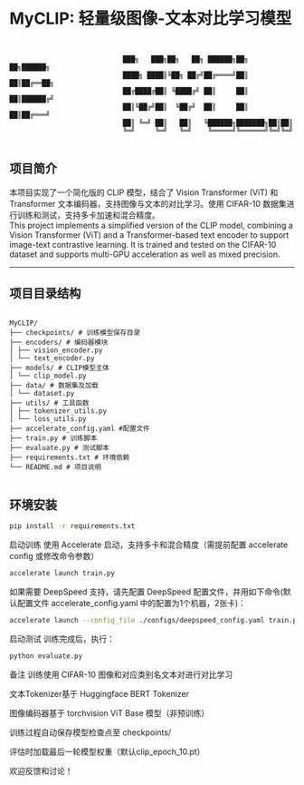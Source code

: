 # MyCLIP: 轻量级图像-文本对比学习模型

```text


                            ███╗   ███╗██╗   ██╗ ██████╗██╗     ██╗██████╗ 
                            ████╗ ████║╚██╗ ██╔╝██╔════╝██║     ██║██╔══██╗
                            ██╔████╔██║ ╚████╔╝ ██║     ██║     ██║██████╔╝
                            ██║╚██╔╝██║  ╚██╔╝  ██║     ██║     ██║██╔═══╝ 
                            ██║ ╚═╝ ██║   ██║   ╚██████╗███████╗██║██║     
                            ╚═╝     ╚═╝   ╚═╝    ╚═════╝╚══════╝╚═╝╚═╝     
                                       

```             

## 项目简介

本项目实现了一个简化版的 CLIP 模型，结合了 Vision Transformer (ViT) 和 Transformer 文本编码器，支持图像与文本的对比学习。使用 CIFAR-10 数据集进行训练和测试，支持多卡加速和混合精度。  
This project implements a simplified version of the CLIP model, combining a Vision Transformer (ViT) and a Transformer-based text encoder to support image-text contrastive learning. It is trained and tested on the CIFAR-10 dataset and supports multi-GPU acceleration as well as mixed precision.

---

## 项目目录结构

```text

MyCLIP/
├── checkpoints/ # 训练模型保存目录
├── encoders/ # 编码器模块
│ ├── vision_encoder.py
│ └── text_encoder.py
├── models/ # CLIP模型主体
│ └── clip_model.py
├── data/ # 数据集及加载
│ └── dataset.py
├── utils/ # 工具函数
│ ├── tokenizer_utils.py
│ └── loss_utils.py
├── accelerate_config.yaml #配置文件
├── train.py # 训练脚本
├── evaluate.py # 测试脚本
├── requirements.txt # 环境依赖
└── README.md # 项目说明


```

## 环境安装

```bash
pip install -r requirements.txt
```

启动训练
使用 Accelerate 启动，支持多卡和混合精度（需提前配置 accelerate config 或修改命令参数）

```bash
accelerate launch train.py
```
如果需要 DeepSpeed 支持，请先配置 DeepSpeed 配置文件，并用如下命令(默认配置文件 accelerate_config.yaml 中的配置为1个机器，2张卡)：

```bash
accelerate launch --config_file ./configs/deepspeed_config.yaml train.py
```
启动测试
训练完成后，执行：


```bash
python evaluate.py
```
备注
训练使用 CIFAR-10 图像和对应类别名文本对进行对比学习

文本Tokenizer基于 Huggingface BERT Tokenizer

图像编码器基于 torchvision ViT Base 模型（非预训练）

训练过程自动保存模型检查点至 checkpoints/

评估时加载最后一轮模型权重（默认clip_epoch_10.pt）

欢迎反馈和讨论！
